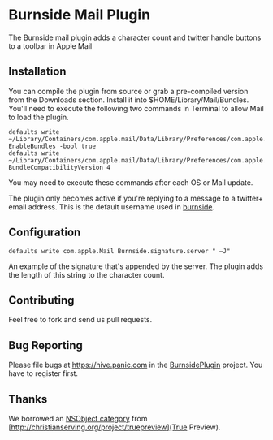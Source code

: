 Burnside Mail Plugin
====================

The Burnside mail plugin adds a character count and twitter handle buttons to a toolbar in Apple Mail

Installation
------------

You can compile the plugin from source or grab a pre-compiled version from the Downloads section. Install it into $HOME/Library/Mail/Bundles. You'll need to execute the following two commands in Terminal to allow Mail to load the plugin.

	defaults write ~/Library/Containers/com.apple.mail/Data/Library/Preferences/com.apple.mail.plist EnableBundles -bool true
	defaults write ~/Library/Containers/com.apple.mail/Data/Library/Preferences/com.apple.mail.plist BundleCompatibilityVersion 4

You may need to execute these commands after each OS or Mail update.

The plugin only becomes active if you're replying to a message to a twitter+ email address. This is the default username used in [burnside](https://github.com/panicinc/burnside).

Configuration
-------------

	defaults write com.apple.Mail Burnside.signature.server " —J"

An example of the signature that's appended by the server. The plugin adds the length of this string to the character count.	

Contributing
------------

Feel free to fork and send us pull requests.

Bug Reporting
-------------

Please file bugs at https://hive.panic.com in the [BurnsidePlugin](https://hive.panic.com/projects/burnside-plugin) project. You have to register first.

Thanks
------
We borrowed an [NSObject category](http://christianserving.org/websvn/filedetails.php?repname=TruePreview&path=%2Ftrunk%2FSource%2FTruePreview.m) from [http://christianserving.org/project/truepreview](True Preview).